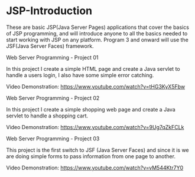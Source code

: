 # JSP-Introduction
These are basic JSP(Java Server Pages) applications that cover the basics of JSP programming, and will introduce anyone to all the basics needed to start working with JSP on any platform. Program 3 and onward will use the JSF(Java Server Faces) framework.

Web Server Programming - Project 01

In this project I create a simple HTML page and create a Java servlet to handle a users login, I also have some simple error catching.

Video Demonstration: https://www.youtube.com/watch?v=tHG3KyX5Fbw

Web Server Programming - Project 02

In this project I create a simple shopping web page and create a Java servlet to handle a shopping cart.

Video Demonstration: https://www.youtube.com/watch?v=9Ug7qZkFCLk

Web Server Programming - Project 03

This project is the first switch to JSF (Java Server Faces) and since it is we are doing simple forms to pass information from one page to another.

Video Demonstration: https://www.youtube.com/watch?v=vM544Ktr7Y0
